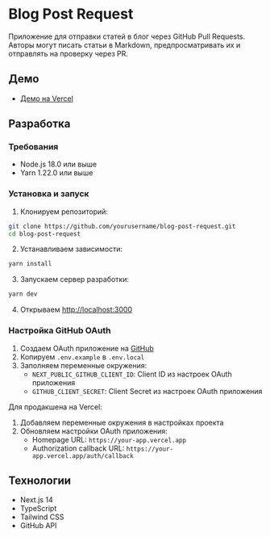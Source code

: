 # Blog Post Request

Приложение для отправки статей в блог через GitHub Pull Requests. Авторы могут писать статьи в Markdown, предпросматривать их и отправлять на проверку через PR.

## Демо

- [Демо на Vercel](https://blog-post-request.vercel.app)

## Разработка

### Требования

- Node.js 18.0 или выше
- Yarn 1.22.0 или выше

### Установка и запуск

1. Клонируем репозиторий:
```bash
git clone https://github.com/yourusername/blog-post-request.git
cd blog-post-request
```

2. Устанавливаем зависимости:
```bash
yarn install
```

3. Запускаем сервер разработки:
```bash
yarn dev
```

4. Открываем [http://localhost:3000](http://localhost:3000)

### Настройка GitHub OAuth

1. Создаем OAuth приложение на [GitHub](https://github.com/settings/developers)
2. Копируем `.env.example` в `.env.local`
3. Заполняем переменные окружения:
   - `NEXT_PUBLIC_GITHUB_CLIENT_ID`: Client ID из настроек OAuth приложения
   - `GITHUB_CLIENT_SECRET`: Client Secret из настроек OAuth приложения

Для продакшена на Vercel:
1. Добавляем переменные окружения в настройках проекта
2. Обновляем настройки OAuth приложения:
   - Homepage URL: `https://your-app.vercel.app`
   - Authorization callback URL: `https://your-app.vercel.app/auth/callback`

## Технологии

- Next.js 14
- TypeScript
- Tailwind CSS
- GitHub API
